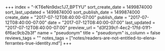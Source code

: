 +++
index = "-KT6eNn9dxc1J7_BPTYU"
sort_create_date = 1499874000
sort_last_updated = 1499874000
sort_publish_date = 1499874000
create_date = "2017-07-12T08:40:00-07:00"
publish_date = "2017-07-12T08:40:00-07:00"
date = "2017-07-12T08:40:00-07:00"
last_updated = "2017-07-12T08:40:00-07:00"
preview_url = "d3f239cf-4ec2-17fd-01f1-6f6ac9cb2b3f"
name = "pseudonym"
title = "pseudonym"
is_column = false
reviews_tags = ""
notes_tags = ["notes/readers-are-not-entitled-to-elena-ferrantes-true-identity.md"]
+++

